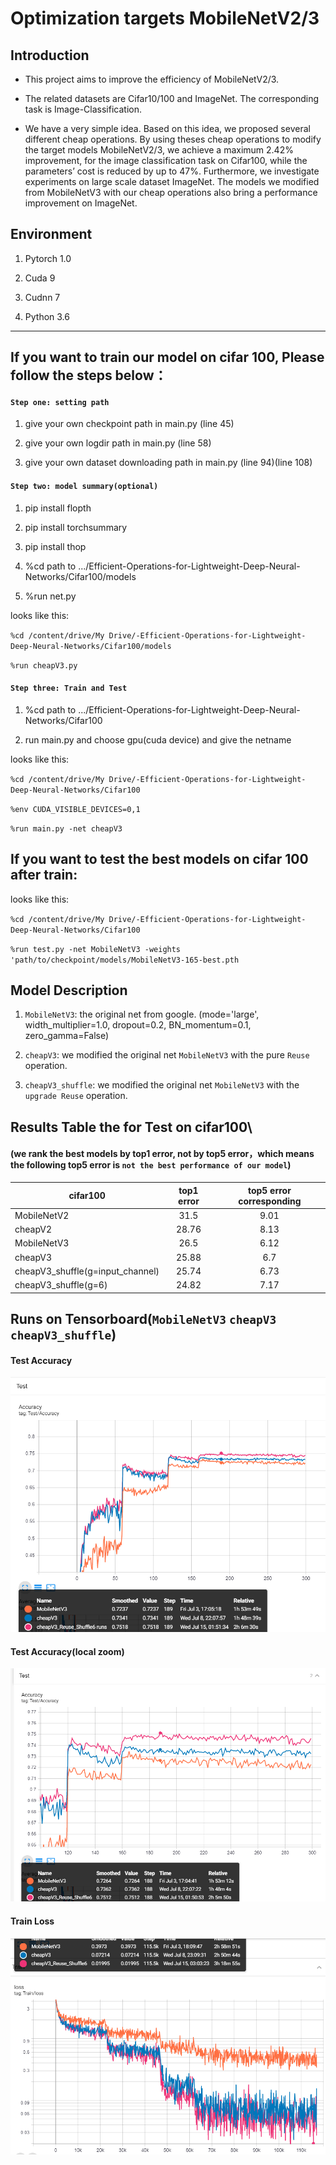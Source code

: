 # Optimization targets MobileNetV2/3

## Introduction

* This project aims to improve the efficiency of MobileNetV2/3.

- The related datasets are Cifar10/100 and ImageNet. The corresponding task is Image-Classification.

- We have a very simple idea. Based on this idea, we proposed several different cheap operations. By using theses cheap operations to modify the target models MobileNetV2/3,
we achieve a maximum 2.42% improvement, for the image classification task on Cifar100, while the parameters’ cost is reduced by up to 47%. Furthermore, we investigate experiments on large scale dataset ImageNet. The models we modified from MobileNetV3 with our cheap operations also bring a performance improvement on ImageNet.


## Environment

1.  Pytorch 1.0

2.  Cuda 9

3.  Cudnn 7

4.  Python 3.6

***

## If you want to train our model on cifar 100, Please follow the steps below：

#### `Step one: setting path` 

1.  give your own checkpoint path in main.py (line 45) 

2.  give your own logdir path in main.py (line 58) 

3.  give your own dataset downloading path in main.py (line 94)(line 108)



#### `Step two: model summary(optional)`


1.  pip install flopth 

2.  pip install torchsummary 

3.  pip install thop 

4.  %cd path to .../Efficient-Operations-for-Lightweight-Deep-Neural-Networks/Cifar100/models 

5.  %run net.py 


looks like this:

`%cd /content/drive/My Drive/-Efficient-Operations-for-Lightweight-Deep-Neural-Networks/Cifar100/models`

`%run cheapV3.py`




#### `Step three: Train and Test`

1.  %cd path to .../Efficient-Operations-for-Lightweight-Deep-Neural-Networks/Cifar100 

2.  run main.py and choose gpu(cuda device) and give the netname 


looks like this:

`%cd /content/drive/My Drive/-Efficient-Operations-for-Lightweight-Deep-Neural-Networks/Cifar100`

`%env CUDA_VISIBLE_DEVICES=0,1`

`%run main.py -net cheapV3`


## If you want to test the best models on cifar 100 after train:

looks like this:

`%cd /content/drive/My Drive/-Efficient-Operations-for-Lightweight-Deep-Neural-Networks/Cifar100`

`%run test.py -net MobileNetV3 -weights 'path/to/checkpoint/models/MobileNetV3-165-best.pth`




## Model Description

1. `MobileNetV3`: the original net from google. (mode='large', width_multiplier=1.0, dropout=0.2, BN_momentum=0.1, zero_gamma=False)

2. `cheapV3`: we modified the original net `MobileNetV3` with the pure `Reuse` operation.

3. `cheapV3_shuffle`: we modified the original net `MobileNetV3` with the ` upgrade Reuse` operation.


## Results Table the for Test on cifar100\

#### (we rank the best models by top1 error, not by top5 error，which means the following top5 error is `not the best performance of our model`)

|  cifar100   | top1 error   | top5 error  corresponding  |
| ---------- | :-----------:  | :-----------: |
| MobileNetV2   | 31.5     | 9.01     |
| cheapV2     | 28.76     | 8.13     |
| MobileNetV3     | 26.5    | 6.12    |
| cheapV3     | 25.88     | 6.7    |
| cheapV3_shuffle(g=input_channel)     | 25.74   | 6.73    |
| cheapV3_shuffle(g=6)     | 24.82  | 7.17   |

## Runs on Tensorboard(`MobileNetV3` `cheapV3` `cheapV3_shuffle`)

#### Test Accuracy
![image](https://github.com/kai-pixel/-Efficient-Operations-for-Lightweight-Deep-Neural-Networks/blob/master/IMG/Test%20Accuracy(cifar100).png)

#### Test Accuracy(local zoom)
![image](https://github.com/kai-pixel/-Efficient-Operations-for-Lightweight-Deep-Neural-Networks/blob/master/IMG/local%20zoom%20to%20the%20Test%20Accuracy.png)

#### Train Loss
![image](https://github.com/kai-pixel/-Efficient-Operations-for-Lightweight-Deep-Neural-Networks/blob/master/IMG/Train%20Loss(cifar100).png)
